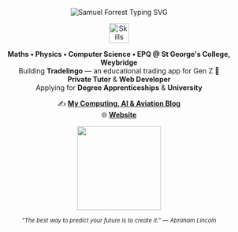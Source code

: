 <!-- ──────────────── HEADER ──────────────── -->
<p align="center">
  <img src="https://readme-typing-svg.demolab.com?font=Fira+Code&weight=700&size=32&pause=1000&color=00CFFF&width=480&lines=Hi%2C+I'm+Samuel+Forrest+%F0%9F%91%8B;Aspiring+SWE;Entrepreneur+%7C+Web+Dev" alt="Samuel Forrest Typing SVG">
</p>

<!-- ──────────────── SKILLS ──────────────── -->
<p align="center">
  <img src="https://skillicons.dev/icons?i=python,js,html,css,react,figma,github,vscode,git,instagram,linkedin,supabase,aws" alt="Skills" height="40" />
</p>

<!-- ──────────────── INTRO ──────────────── -->
<p align="center">
  <b>Maths • Physics • Computer Science • EPQ @ St George's College, Weybridge</b><br>
  Building <b>Tradelingo</b> — an educational trading app for Gen Z 🚀<br>
  <b>Private Tutor</b> & <b>Web Developer</b><br>
  Applying for <b>Degree Apprenticeships</b> & <b>University</b>
</p>


<p align="center">
  ✍️ <a href="https://www.samuelforrest.me/blog"><b>My Computing, AI & Aviation Blog</b></a> <br>
  🌐 <a href="https://www.samuelforrest.me/f"><b>Website</b></a>
</p>

<div align="center">

</div>

<p align="center">
  <img src="https://github-readme-stats.vercel.app/api?username=samuelforrest&show_icons=true&theme=tokyonight&hide=prs,contribs&count_private=true" height="170">
</p>

<p align="center">
  <sub>
    <i>"The best way to predict your future is to create it.” — Abraham Lincoln</i>
  </sub>
</p>

